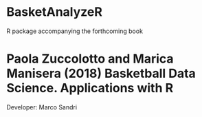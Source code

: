 # BasketAnalyzeR
R package accompanying the forthcoming book 

# Paola Zuccolotto and Marica Manisera (2018) Basketball Data Science. Applications with R

Developer: Marco Sandri
